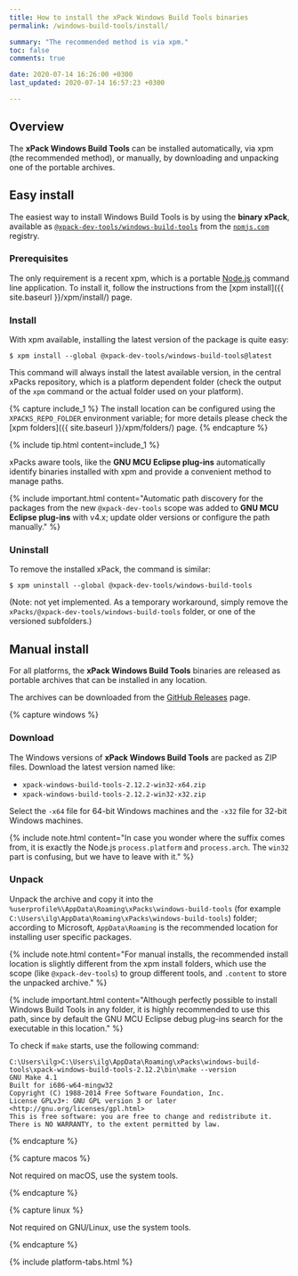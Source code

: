 ```yaml
---
title: How to install the xPack Windows Build Tools binaries
permalink: /windows-build-tools/install/

summary: "The recommended method is via xpm."
toc: false
comments: true

date: 2020-07-14 16:26:00 +0300
last_updated: 2020-07-14 16:57:23 +0300

---
```


## Overview

The **xPack Windows Build Tools** can be installed automatically, via xpm (the
recommended method), or manually, by downloading and unpacking one of the
portable archives.

## Easy install

The easiest way to install Windows Build Tools is by using the **binary xPack**, available as
[`@xpack-dev-tools/windows-build-tools`](https://www.npmjs.com/package/@xpack-dev-tools/windows-build-tools)
from the [`npmjs.com`](https://www.npmjs.com) registry.

### Prerequisites

The only requirement is a recent
xpm, which is a portable
[Node.js](https://nodejs.org) command line application. To install it,
follow the instructions from the
[xpm install]({{ site.baseurl }}/xpm/install/) page.

### Install

With xpm available, installing
the latest version of the package is quite easy:

```console
$ xpm install --global @xpack-dev-tools/windows-build-tools@latest
```

This command will always install the latest available version,
in the central xPacks repository, which is a platform dependent folder
(check the output of the `xpm` command or the actual folder used on
your platform).

{% capture include_1 %}
The install location can be configured using the
`XPACKS_REPO_FOLDER` environment variable; for more details please check the
[xpm folders]({{ site.baseurl }}/xpm/folders/) page.
{% endcapture %}

{% include tip.html content=include_1 %}

xPacks aware tools, like the **GNU MCU Eclipse plug-ins** automatically
identify binaries installed with
xpm and provide a convenient method to manage paths.

{% include important.html content="Automatic
path discovery for the packages from the new `@xpack-dev-tools` scope was
added to **GNU MCU Eclipse plug-ins** with v4.x; update
older versions or configure the path manually." %}

### Uninstall

To remove the installed xPack, the command is similar:

```console
$ xpm uninstall --global @xpack-dev-tools/windows-build-tools
```

(Note: not yet implemented. As a temporary workaround, simply remove the
`xPacks/@xpack-dev-tools/windows-build-tools` folder, or one of the versioned
subfolders.)

## Manual install

For all platforms, the **xPack Windows Build Tools** binaries are released as portable
archives that can be installed in any location.

The archives can be downloaded from the
[GitHub Releases](https://github.com/xpack-dev-tools/windows-build-tools-xpack/releases/)
page.

{% capture windows %}
### Download

The Windows versions of **xPack Windows Build Tools** are packed as ZIP files.
Download the latest version named like:

- `xpack-windows-build-tools-2.12.2-win32-x64.zip`
- `xpack-windows-build-tools-2.12.2-win32-x32.zip`

Select the `-x64` file for 64-bit Windows machines and the `-x32` file
for 32-bit Windows machines.

{% include note.html content="In case you wonder where the suffix comes
from, it is exactly the Node.js `process.platform` and `process.arch`.
The `win32` part is confusing, but we have to leave with it." %}

### Unpack

Unpack the archive and copy it into the
`%userprofile%\AppData\Roaming\xPacks\windows-build-tools`
(for example `C:\Users\ilg\AppData\Roaming\xPacks\windows-build-tools`) folder;
according to Microsoft, `AppData\Roaming` is the recommended location for
installing user specific packages.

{% include note.html content="For manual installs, the recommended
install location is slightly different from the xpm install folders,
which use the scope (like `@xpack-dev-tools`) to group different tools,
and `.content` to store the unpacked archive." %}

{% include important.html content="Although perfectly possible to
install Windows Build Tools in any folder, it is highly recommended to use this
path, since by default the GNU MCU Eclipse debug plug-ins search
for the executable in this location." %}

To check if `make` starts, use the following command:

```
C:\Users\ilg>C:\Users\ilg\AppData\Roaming\xPacks\windows-build-tools\xpack-windows-build-tools-2.12.2\bin\make --version
GNU Make 4.1
Built for i686-w64-mingw32
Copyright (C) 1988-2014 Free Software Foundation, Inc.
License GPLv3+: GNU GPL version 3 or later <http://gnu.org/licenses/gpl.html>
This is free software: you are free to change and redistribute it.
There is NO WARRANTY, to the extent permitted by law.
```

{% endcapture %}

{% capture macos %}

Not required on macOS, use the system tools.

{% endcapture %}

{% capture linux %}

Not required on GNU/Linux, use the system tools.

{% endcapture %}

{% include platform-tabs.html %}

